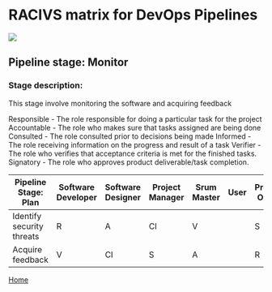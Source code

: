 # __RACIVS matrix for DevOps Pipelines__   

<img src="https://user-images.githubusercontent.com/10748736/112030685-6c81be80-8b32-11eb-94b8-c2c01b8f4581.png">

## __Pipeline stage:__  Monitor  
### __Stage description:__  
This stage involve monitoring the software and acquiring feedback 

Responsible - The role responsible for doing a particular task for the project
Accountable - The role who makes sure that tasks assigned are being done
Consulted -  The role consulted prior to decisions being made
Informed -  The role receiving information on the progress and result of a task
Verifier - The role who verifies that acceptance criteria is met for the finished tasks.
Signatory - The role who approves product deliverable/task completion.


| Pipeline Stage:<br>Plan  |Software Developer  | Software Designer  |Project Manager  |Srum Master  | User    | Product Owner    |
|------------------------  |------------------- |------------------- |---------------- |------------ |-------- |-----------------
| Identify security threats|         R          |        A           |       CI        |     V       |         |        S         |
| Acquire feedback         |         V          |        CI          |       S         |     A       |         |        R         |

  
[Home](../index.md)  
